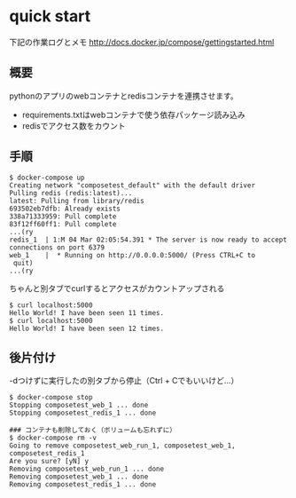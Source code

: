 # quick start
下記の作業ログとメモ
http://docs.docker.jp/compose/gettingstarted.html

## 概要
pythonのアプリのwebコンテナとredisコンテナを連携させます。

* requirements.txtはwebコンテナで使う依存パッケージ読み込み
* redisでアクセス数をカウント

## 手順
```
$ docker-compose up
Creating network "composetest_default" with the default driver
Pulling redis (redis:latest)...
latest: Pulling from library/redis
693502eb7dfb: Already exists
338a71333959: Pull complete
83f12ff60ff1: Pull complete
...(ry
redis_1  | 1:M 04 Mar 02:05:54.391 * The server is now ready to accept connections on port 6379
web_1    |  * Running on http://0.0.0.0:5000/ (Press CTRL+C to
 quit)
...(ry
```

ちゃんと別タブでcurlするとアクセスがカウントアップされる
```
$ curl localhost:5000
Hello World! I have been seen 11 times.
$ curl localhost:5000
Hello World! I have been seen 12 times.
```

## 後片付け
-dつけずに実行したの別タブから停止（Ctrl + Cでもいいけど...）
```
$ docker-compose stop
Stopping composetest_web_1 ... done
Stopping composetest_redis_1 ... done

### コンテナも削除しておく（ボリュームも忘れずに）
$ docker-compose rm -v
Going to remove composetest_web_run_1, composetest_web_1, composetest_redis_1
Are you sure? [yN] y
Removing composetest_web_run_1 ... done
Removing composetest_web_1 ... done
Removing composetest_redis_1 ... done
```

